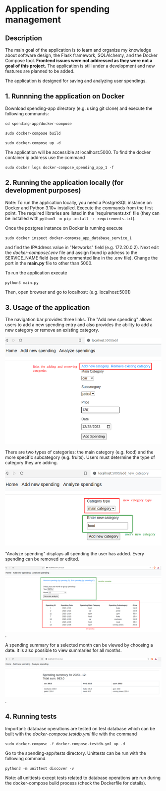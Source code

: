 # Application for spending management

## Description

The main goal of the application is to learn and organize my knowledge about software design, the Flask framework, SQLAlchemy, and the Docker Compose tool. __Frontend issues were not addressed as they were not a goal of this project.__ The application is still under a development and new features are planned to be added.

The application is designed for saving and analyzing user spendings.

## 1. Runnning the application on Docker

Download spending-app directory (e.g. using git clone) and execute the following commands:

`cd spending-app/docker-compose`

`sudo docker-compose build`

`sudo docker-compose up -d`

The application will be accessible at localhost:5000. To find the docker container ip address use the command 

`sudo docker logs docker-compose_spending_app_1 -f`


## 2. Running the application locally (for development purposes)

Note: To run the application locally, you need a PostgreSQL instance on Docker and Python 3.10+ installed. 
Execute the commands from the first point. The required libraries are listed in the 'requirements.txt' file (they can be installed with `python3 -m pip install -r requirements.txt`).

Once the postgres instance on Docker is running execute 

`sudo docker inspect docker-compose_app_database_service_1` 

and find the IPAddress value in "Networks" field (e.g. 172.20.0.2). Next edit the
*docker-compose/.env* file and assign found ip address to the SERVICE_NAME field (see the commented line in the .env file). Change the port in the **main.py** file to other than 5000.

To run the application execute

`python3 main.py` 

Then, open browser and go to localhost:<selected port> (e.g. localhost:5001)

## 3. Usage of the application

The navigation bar provides three links. The "Add new spending" allows users to add a new spending entry and also provides the ability to add a new category or remove an existing category.

![alt text](https://raw.githubusercontent.com/wbonicki/spending_app/main/screens/adding_new_spending.png)

There are two types of categories: the main category (e.g. food) and the more specific subcategory (e.g. fruits). Users must determine the type of category they are adding.

![alt text](https://raw.githubusercontent.com/wbonicki/spending_app/main/screens/adding_new_category.png)

"Analyze spending" displays all spending the user has added. Every spending can be removed or edited.

![alt text](https://raw.githubusercontent.com/wbonicki/spending_app/main/screens/all_spendings.png).

A spending summary for a selected month can be viewed by choosing a date. It is also possible to view summaries for all months.

![alt text](https://raw.githubusercontent.com/wbonicki/spending_app/main/screens/grouped_spending.png).

## 4. Running tests

Important: database operations are tested on test database which can be built with the *docker-compose.testdb.yml* file with the command

`sudo docker-compose -f docker-compose.testdb.yml up -d`

Go to the spending-app/tests directory. Unittests can be run with the following command.

`python3 -m unittest discover -v`

Note: all unittests except tests related to database operations are run during the docker-compose build process (check the Dockerfile for details).



